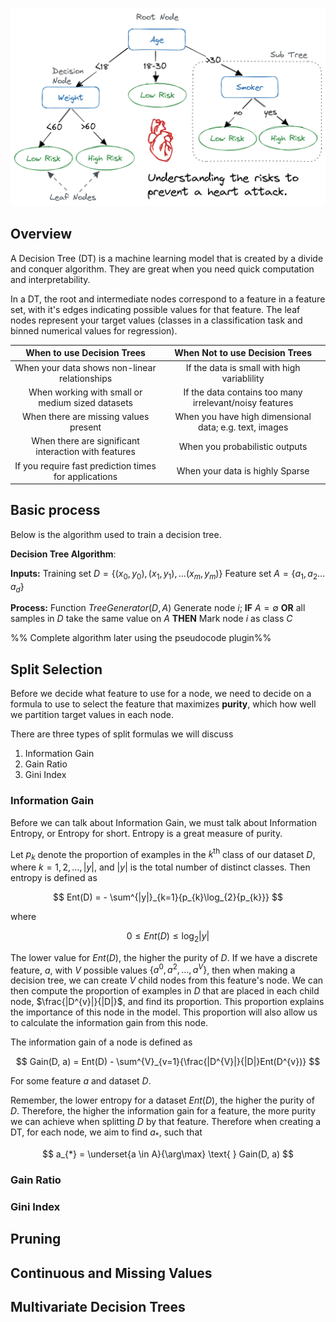 ![Decision Tree](img/Decision%20Trees/img_01.avif)


## Overview
A Decision Tree (DT) is a machine learning model that is created by a divide and conquer algorithm.  They are great when you need quick computation and interpretability.

In a DT, the root and intermediate nodes correspond to a feature in a feature set, with it's edges indicating possible values for that feature. The leaf nodes represent your target values (classes in a classification task and binned numerical values for regression). 

|              When to use Decision Trees               |             When Not to use Decision Trees              |
| :---------------------------------------------------: | :-----------------------------------------------------: |
|     When your data shows non-linear relationships     |       If the data is small with high variablility       |
|   When working with small or medium sized datasets    | If the data contains too many irrelevant/noisy features |
|         When there are missing values present         | When you have high dimensional data; e.g. text, images  |
| When there are significant interaction with features  |             When you probabilistic outputs              |
| If you require fast prediction times for applications |             When your data is highly Sparse             |

## Basic process
Below is the algorithm used to train a decision tree.

__Decision Tree Algorithm__: 

__Inputs:__
	Training set $D = \{ (x_{0}, y_{0}), (x_{1}, y_{1}), \ldots (x_{m}, y_{m}) \}$ 
	 Feature set $A = \{ a_{1}, a_{2}  \ldots a_{d} \}$
	
__Process:__
	$\text{Function } TreeGenerator(D, A$)
	Generate node $i$;
	__IF__ $A = \emptyset$ __OR__ all samples in $D$ take the same value on $A$ __THEN__
		Mark node $i$ as class $C$

%% Complete algorithm later using the pseudocode plugin%%
## Split Selection
Before we decide what feature to use for a node, we need to decide on a formula to use to select the feature that maximizes __purity__, which how well we partition target values in each node.

There are three types of split formulas we will discuss

1. Information Gain
2. Gain Ratio
3. Gini Index

### Information Gain
Before we can talk about Information Gain, we must talk about Information Entropy, or Entropy for short. Entropy is a great measure of purity.

Let $p_{k}$ denote the proportion of examples in the $k^{\text{th}}$ class of our dataset $D$, where $k = 1, 2, \ldots, |y|$, and $|y|$ is the total number of distinct classes.  Then entropy is defined as 

$$
Ent(D) = - \sum^{|y|}_{k=1}{p_{k}\log_{2}{p_{k}}}
$$

where

$$
0 \leq Ent(D) \leq \log_{2}{|y|}
$$

The lower value for $Ent(D)$, the higher the purity of $D$.  If we have a discrete feature, $a$, with $V$ possible values $\{ a^{0}, a^{2}, \ldots, a^{V} \}$, then when making a decision tree, we can create $V$ child nodes from this feature's node.  We can then compute the proportion of examples in $D$ that are placed in each child node, $\frac{|D^{v}|}{|D|}$, and find its proportion.  This proportion explains the importance of this node in the model.  This proportion will also allow us to calculate the information gain from this node.

The information gain of a node is defined as

$$
Gain(D, a) = Ent(D) - \sum^{V}_{v=1}{\frac{|D^{V}|}{|D|}Ent(D^{v})}
$$

For some feature $a$ and dataset $D$.

Remember, the lower entropy for a dataset $Ent(D)$, the higher the purity of $D$.  Therefore, the higher the information gain for a feature, the more purity we can achieve when splitting $D$ by that feature. Therefore when creating a DT, for each node, we aim to find $a_{*}$, such that

$$
a_{*} = \underset{a \in A}{\arg\max} \text{ } Gain(D, a)
$$



### Gain Ratio
### Gini Index
## Pruning
## Continuous and Missing Values
## Multivariate Decision Trees
